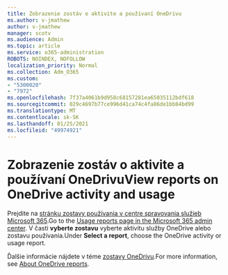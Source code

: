 ```yaml
---
title: Zobrazenie zostáv o aktivite a používaní OneDrivu
ms.author: v-jmathew
author: v-jmathew
manager: scotv
ms.audience: Admin
ms.topic: article
ms.service: o365-administration
ROBOTS: NOINDEX, NOFOLLOW
localization_priority: Normal
ms.collection: Adm_O365
ms.custom:
- "5300020"
- "7972"
ms.openlocfilehash: 7f37a4061b9d958c68157281ea65035112bdf618
ms.sourcegitcommit: 029c4697b77ce996d41ca74c4fa86de1bb84bd99
ms.translationtype: MT
ms.contentlocale: sk-SK
ms.lasthandoff: 01/25/2021
ms.locfileid: "49974921"
---
```

# <a name="view-reports-on-onedrive-activity-and-usage"></a><span data-ttu-id="ddf1d-102">Zobrazenie zostáv o aktivite a používaní OneDrivu</span><span class="sxs-lookup"><span data-stu-id="ddf1d-102">View reports on OneDrive activity and usage</span></span>

<span data-ttu-id="ddf1d-103">Prejdite na [stránku zostavy používania v centre spravovania služieb Microsoft 365](https://admin.microsoft.com/AdminPortal/Home).</span><span class="sxs-lookup"><span data-stu-id="ddf1d-103">Go to the [Usage reports page in the Microsoft 365 admin center](https://admin.microsoft.com/AdminPortal/Home).</span></span> <span data-ttu-id="ddf1d-104">V časti **vyberte zostavu** vyberte aktivitu služby OneDrive alebo zostavu používania.</span><span class="sxs-lookup"><span data-stu-id="ddf1d-104">Under **Select a report**, choose the OneDrive activity or usage report.</span></span>

<span data-ttu-id="ddf1d-105">Ďalšie informácie nájdete v téme [zostavy OneDrivu](https://go.microsoft.com/fwlink/?linkid=875239).</span><span class="sxs-lookup"><span data-stu-id="ddf1d-105">For more information, see [About OneDrive reports](https://go.microsoft.com/fwlink/?linkid=875239).</span></span>
